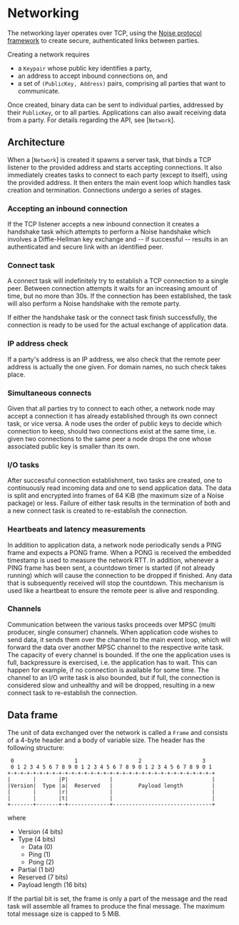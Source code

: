 # Networking

The networking layer operates over TCP, using the [Noise protocol framework][noise]
to create secure, authenticated links between parties.

Creating a network requires

- a `Keypair` whose public key identifies a party,
- an address to accept inbound connections on, and
- a set of `(PublicKey, Address)` pairs, comprising all parties that want to communicate.

Once created, binary data can be sent to individual parties, addressed by their
`PublicKey`, or to all parties. Applications can also await receiving data from a party.
For details regarding the API, see [`Network`].

## Architecture

When a [`Network`] is created it spawns a server task, that binds a TCP listener to the
provided address and starts accepting connections. It also immediately creates tasks
to connect to each party (except to itself), using the provided address. It then
enters the main event loop which handles task creation and termination. Connections
undergo a series of stages.

### Accepting an inbound connection

If the TCP listener accepts a new inbound connection it creates a handshake task which
attempts to perform a Noise handshake which involves a Diffie-Hellman key exchange and
-- if successful -- results in an authenticated and secure link with an identified
peer.

### Connect task

A connect task will indefinitely try to establish a TCP connection to a single peer.
Between connection attempts it waits for an increasing amount of time, but no more
than 30s. If the connection has been established, the task will also perform a Noise
handshake with the remote party.

If either the handshake task or the connect task finish successfully, the connection
is ready to be used for the actual exchange of application data.

### IP address check

If a party's address is an IP address, we also check that the remote peer address is
actually the one given. For domain names, no such check takes place.

### Simultaneous connects

Given that all parties try to connect to each other, a network node may accept a
connection it has already established through its own connect task, or vice versa.
A node uses the order of public keys to decide which connection to keep, should
two connections exist at the same time, i.e. given two connections to the same
peer a node drops the one whose associated public key is smaller than its own.

### I/O tasks

After successful connection establishment, two tasks are created, one to continuously
read incoming data and one to send application data. The data is split and encrypted
into frames of 64 KiB (the maximum size of a Noise package) or less. Failure of either
task results in the termination of both and a new connect task is created to
re-establish the connection.

### Heartbeats and latency measurements

In addition to application data, a network node periodically sends a PING frame and
expects a PONG frame. When a PONG is received the embedded timestamp is used to
measure the network RTT. In addition, whenever a PING frame has been sent, a countdown
timer is started (if not already running) which will cause the connection to be dropped
if finished. Any data that is subsequently received will stop the countdown. This
mechanism is used like a heartbeat to ensure the remote peer is alive and responding.

### Channels

Communication between the various tasks proceeds over MPSC (multi producer, single
consumer) channels. When application code wishes to send data, it sends them over
the channel to the main event loop, which will forward the data over another MPSC
channel to the respective write task. The capacity of every channel is bounded.
If the one the application uses is full, backpressure is exercised, i.e. the
application has to wait. This can happen for example, if no connection is available
for some time. The channel to an I/O write task is also bounded, but if full, the
connection is considered slow and unhealthy and will be dropped, resulting in a new
connect task to re-establish the connection.

## Data frame

The unit of data exchanged over the network is called a `Frame` and consists of
a 4-byte header and a body of variable size. The header has the following
structure:

```text
 0                   1                   2                   3
 0 1 2 3 4 5 6 7 8 9 0 1 2 3 4 5 6 7 8 9 0 1 2 3 4 5 6 7 8 9 0 1
+-+-+-+-+-+-+-+-+-+-+-+-+-+-+-+-+-+-+-+-+-+-+-+-+-+-+-+-+-+-+-+-+
|       |       |P|             |                               |
|Version|  Type |a|  Reserved   |        Payload length         |
|       |       |r|             |                               |
|       |       |t|             |                               |
+-------+-------+-+-------------+-------------------------------+
```

where

- Version (4 bits)
- Type (4 bits)
   - Data (0)
   - Ping (1)
   - Pong (2)
- Partial (1 bit)
- Reserved (7 bits)
- Payload length (16 bits)

If the partial bit is set, the frame is only a part of the message and the read task
will assemble all frames to produce the final message. The maximum total message size
is capped to 5 MiB.

[noise]: https://noiseprotocol.org/
